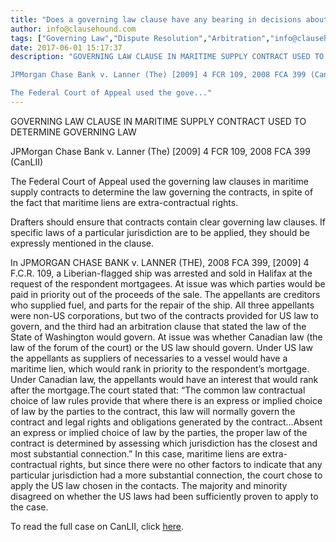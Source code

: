 ```yaml
---
title: "Does a governing law clause have any bearing in decisions about extracontractual matters?"
author: info@clausehound.com
tags: ["Governing Law","Dispute Resolution","Arbitration","info@clausehound.com","Maritime Supply Contract"]
date: 2017-06-01 15:17:37
description: "GOVERNING LAW CLAUSE IN MARITIME SUPPLY CONTRACT USED TO DETERMINE GOVERNING LAW

JPMorgan Chase Bank v. Lanner (The) [2009] 4 FCR 109, 2008 FCA 399 (CanLII)

The Federal Court of Appeal used the gove..."
---
```


GOVERNING LAW CLAUSE IN MARITIME SUPPLY CONTRACT USED TO DETERMINE GOVERNING LAW

JPMorgan Chase Bank v. Lanner (The) [2009] 4 FCR 109, 2008 FCA 399 (CanLII)

The Federal Court of Appeal used the governing law clauses in maritime supply contracts to determine the law governing the contracts, in spite of the fact that maritime liens are extra-contractual rights.

Drafters should ensure that contracts contain clear governing law clauses. If specific laws of a particular jurisdiction are to be applied, they should be expressly mentioned in the clause.

In JPMORGAN CHASE BANK v. LANNER (THE), 2008 FCA 399, [2009] 4 F.C.R. 109, a Liberian-flagged ship was arrested and sold in Halifax at the request of the respondent mortgagees. At issue was which parties would be paid in priority out of the proceeds of the sale. The appellants are creditors who supplied fuel, and parts for the repair of the ship. All three appellants were non-US corporations, but two of the contracts provided for US law to govern, and the third had an arbitration clause that stated the law of the State of Washington would govern. At issue was whether Canadian law (the law of the forum of the court) or the US law should govern. Under US law the appellants as suppliers of necessaries to a vessel would have a maritime lien, which would rank in priority to the respondent’s mortgage. Under Canadian law, the appellants would have an interest that would rank after the mortgage.The court stated that: “The common law contractual choice of law rules provide that where there is an express or implied choice of law by the parties to the contract, this law will normally govern the contract and legal rights and obligations generated by the contract…Absent an express or implied choice of law by the parties, the proper law of the contract is determined by assessing which jurisdiction has the closest and most substantial connection.” In this case, maritime liens are extra-contractual rights, but since there were no other factors to indicate that any particular jurisdiction had a more substantial connection, the court chose to apply the US law chosen in the contacts. The majority and minority disagreed on whether the US laws had been sufficiently proven to apply to the case.

To read the full case on CanLII, click [here](http://canlii.ca/t/25k0s).
